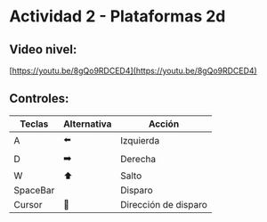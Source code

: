 # Actividad 2 - Plataformas 2d

## Video nivel:

[https://youtu.be/8gQo9RDCED4](https://youtu.be/8gQo9RDCED4)

## Controles:

| Teclas | Alternativa | Acción |
| --- | --- | --- |
| A  | ⬅️ | Izquierda |
| D | ➡️ | Derecha |
| W | ⬆️ | Salto |
| SpaceBar |  | Disparo |
| Cursor | 🎯 | Dirección de disparo |
